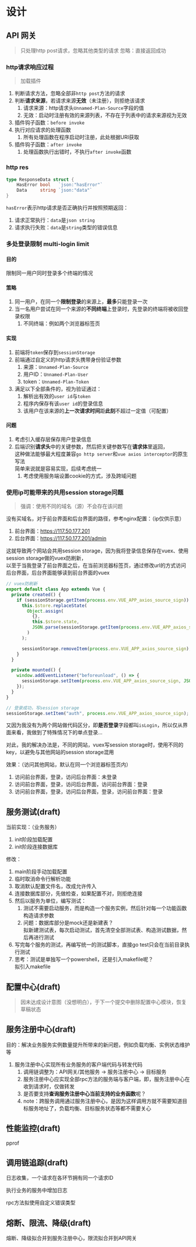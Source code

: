 # 设计

## API 网关

> 只处理http post请求，忽略其他类型的请求
> 忽略：直接返回成功

### http请求响应过程

> 加载插件

1. 判断请求方法，忽略全部非`http post`方法的请求
2. 判断**请求来源**，若请求来源**无效**（未注册），则拒绝该请求
    1. 请求来源：http请求头`Unnamed-Plan-Source`字段的值
    2. 无效：启动时注册有效的来源列表，不存在于列表中的请求来源视为无效
3. 插件钩子函数：`before invoke`
4. 执行对应请求的处理函数
    1. 所有处理函数在程序启动时注册，此处根据URI获取
5. 插件钩子函数：`after invoke`
    1. 处理函数执行出错时，不执行`after invoke`函数

### http res

```go 
type ResponseData struct {
	HasError bool   `json:"hasError"`
	Data     string `json:"data"`
}
```

```hasError```表示http请求是否正确执行并按照预期返回：

1. 请求正常执行：```data```是```json string```
2. 请求执行失败：```data```是```string```类型的错误信息

### 多处登录限制 multi-login limit

#### 目的

限制同一用户同时登录多个终端的情况

#### 策略

1. 同一用户，在同一个**限制登录**的来源上，**最多**只能登录一次
2. 当一名用户尝试在同一个来源的**不同终端**上登录时，先登录的终端将被收回登录权限
    1. 不同终端：例如两个浏览器标签页

#### 实现

1. 前端将```token```保存到```sessionStorage```
2. 前端通过自定义的http请求头携带身份验证参数
    1. 来源：```Unnamed-Plan-Source```
    2. 用户ID：```Unnamed-Plan-User```
    3. token：```Unnamed-Plan-Token```
3. 满足以下全部条件的，视为验证通过：
    1. 解析出有效的```user id```与```token```
    2. 程序内保存有该```user id```的登录信息
    3. 该用户在该来源的**上一次请求时间**距**此刻**不超过一定值（可配置）

#### 问题

1. 考虑引入缓存层保存用户登录信息
2. 后端识别**请求头**中的关键参数，然后把关键参数写在**请求体**里返回，  
   这种做法能够最大程度兼容```go http server```和```vue axios interceptor```的原生写法  
   简单来说就是容易实现，后续考虑统一
    1. 考虑使用服务端设置cookie的方式，涉及跨域问题

### 使用ip可能带来的共用session storage问题

> 强调：使用不同的域名（源）不会存在该问题

没有买域名，对于前台界面和后台界面的路径，参考nginx配置：（ip仅供示意）

1. 前台界面：https://117.50.177.201
2. 后台界面：https://117.50.177.201/admin

这就导致两个网站会共用session storage，因为我将登录信息保存在vuex、使用session storage做的vuex防刷新，  
以至于当我登录了前台界面之后，在当前浏览器标签页，通过修改url的方式访问后台界面，后台界面能够读到前台界面的vuex

```ts vue  
// vuex防刷新
export default class App extends Vue {
  private created() {
    if (sessionStorage.getItem(process.env.VUE_APP_axios_source_sign)) {
      this.$store.replaceState(
        Object.assign(
          {},
          this.$store.state,
          JSON.parse(sessionStorage.getItem(process.env.VUE_APP_axios_source_sign))
        )
      );

      sessionStorage.removeItem(process.env.VUE_APP_axios_source_sign);
    }
  }

  private mounted() {
    window.addEventListener("beforeunload", () => {
      sessionStorage.setItem(process.env.VUE_APP_axios_source_sign, JSON.stringify(this.$store.state));
    });
  }
}

// 登录成功，写session storage
sessionStorage.setItem("auth", process.env.VUE_APP_axios_source_sign);
```

又因为我没有为两个网站做代码区分，即**是否登录**字段都叫`isLogin`，所以仅从界面来看，我做到了特殊情况下的单点登录...

对此，我的解决办法是，不同的网站，vuex写session storage时，使用不同的key，以避免与其他网站的session storage混用

效果：（访问其他网站，默认在同一个浏览器标签页内）

1. 访问前台界面，登录，访问后台界面：未登录
2. 访问前台界面，登录，访问后台界面，访问前台界面：登录
3. 访问前台界面，登录，访问后台界面，登录，访问前台界面：登录

## 服务测试(draft)

当前实现：（业务服务）

1. init阶段加载配置
2. init阶段连接数据库

修改：

1. main阶段手动加载配置
2. 临时取消命令行解析功能
3. 取消默认配置文件名，改成允许传入
4. 连接数据库部分，先做检查，如果配置不对，则拒绝连接
5. 然后以服务为单位，编写测试：
    1. 测试不需要启动服务，而是构造一个服务实例，然后针对每一个功能函数构造请求参数
    2. 问题：数据库部分是mock还是新建表？  
       拟新建测试表，每次启动测试，首先清空全部测试表、构造测试数据，然后再进行测试
6. 写完每个服务的测试，再编写统一的测试脚本，直接go test只会在当前目录执行测试
7. 思考：测试是单独写一个powershell，还是引入makefile呢？  
   拟引入makefile

## 配置中心(draft)

> 因未达成设计意图（没想明白），于下一个提交中删除配置中心模块，恢复草稿状态

## 服务注册中心(draft)

目的：解决业务服务实例数量提升所带来的新问题，例如负载均衡、实例状态维护等

1. 服务注册中心实现所有业务服务的客户端代码与转发代码
    1. 调用链调整为：API网关/其他服务 -> 服务注册中心 -> 目标服务
    2. 服务注册中心应实现全部rpc方法的服务端与客户端，即，服务注册中心在收到请求时，仅做转发
    3. 是否要支持**查询服务注册中心当前支持的业务函数**呢？
    4. note：跨服务调用通过服务注册中心，是因为这样调用方就不需要知道目标服务地址了，负载均衡、目标服务状态等都不需要关心

## 性能监控(draft)

pprof

## 调用链追踪(draft)

日志收集，一个请求在各环节拥有同一个请求ID

执行业务的服务中增加日志

rpc方法拟使用自定义错误类型

## 熔断、限流、降级(draft)

熔断、降级拟合并到服务注册中心，限流拟合并到API网关
